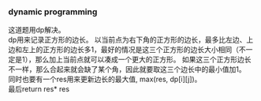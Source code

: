 ### dynamic programming
这道题用dp解决。  
dp用来记录正方形的边长。 以当前点为右下角的正方形的边长，最多比左边、上边和左上的正方形的边长多1，最好的情况是这三个正方形的边长大小相同（不一定是1），那么加上当前点就可以凑成一个更大的正方形。  如果这三个正方形边长不一样，那么合起来就会缺了某个角，因此就要取这三个边长中的最小值加1。  
同时也要有一个res用来更新边长的最大值, max(res, dp[i][j])。  
最后return res* res